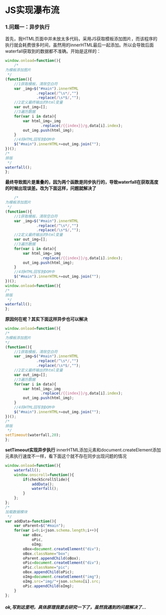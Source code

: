 # JS实现瀑布流
### 1.问题一：异步执行
首先，我HTML页面中并未放太多代码，采用JS获取模板添加图片，而该程序的执行就会耗费很多时间，虽然用的innerHTML最后一起添加。所以会导致后面waterfall获取到的数据都不准确。开始是这样的：
```javascript
window.onload=function(){
    /*
为模板添加图片
 */
(function(){
    //1获取模板，清除空白符
    var _img=$("#main").innerHTML
              .replace(/^\s*/,"")
              .replace(/\s*$/,"");
    //2定义最终输出的html变量
    var out_img=[];
    //3遍历数据
    for(var i in data){
        var html_img=_img
                .replace(/{{index}}/g,data[i].index);
        out_img.push(html_img);
    }
    //4将HTML回写到DOM中
    $("#main").innerHTML+=out_img.join(""); 
})();
/*
排版
 */
waterfall();
};
```
**最终导致图片是重叠的，因为两个函数是同步执行的，导致waterfall在获取高度的时候出现误差。改为下面这样，问题就解决了**
```javascript
    /*
为模板添加图片
 */
(function(){
    //1获取模板，清除空白符
    var _img=$("#main").innerHTML
              .replace(/^\s*/,"")
              .replace(/\s*$/,"");
    //2定义最终输出的html变量
    var out_img=[];
    //3遍历数据
    for(var i in data){
        var html_img=_img
                .replace(/{{index}}/g,data[i].index);
        out_img.push(html_img);
    }
    //4将HTML回写到DOM中
    $("#main").innerHTML+=out_img.join(""); 
})();
window.onload=function(){
/*
排版
 */
waterfall();
};
```
**原因何在呢？其实下面这样异步也可以解决**
```javascript
window.onload=function(){
/*
为模板添加图片
*/
(function(){
    //1获取模板，清除空白符
    var _img=$("#main").innerHTML
              .replace(/^\s*/,"")
              .replace(/\s*$/,"");
    //2定义最终输出的html变量
    var out_img=[];
    //3遍历数据
    for(var i in data){
        var html_img=_img
                .replace(/{{index}}/g,data[i].index);
        out_img.push(html_img);
    }
    //4将HTML回写到DOM中
    $("#main").innerHTML+=out_img.join(""); 
})();
/*
排版
 */
setTimeout(waterfall,20);
};
```
**setTimeout实现异步执行**
innerHTML添加元素和document.createElement添加元素执行速度不一样，看下面这个就不存在同步出现问题的情况
```javascript
window.onload=function(){
    waterfall();
    window.onscroll=function(){
        if(checkScrollSlide){
            addData();
            waterfall();
        }
    };
};
/*
加载数据模块
 */
var addData=function(){
    var oParent=$("#main");
    for(var i=0;i<json.schema.length;i++){
        var oBox,
            oPic,
            oImg;
        oBox=document.createElement("div");
        oBox.className="box";
        oParent.appendChild(oBox);
        oPic=document.createElement("div");
        oPic.className="pic";
        oBox.appendChild(oPic);
        oImg=document.createElement("img");
        oImg.src="img/"+json.schema[i].src;
        oPic.appendChild(oImg);
    }
};
```
##### ok,写到这里吧，具体原理我要去研究一下了，虽然我遇到的问题解决了...